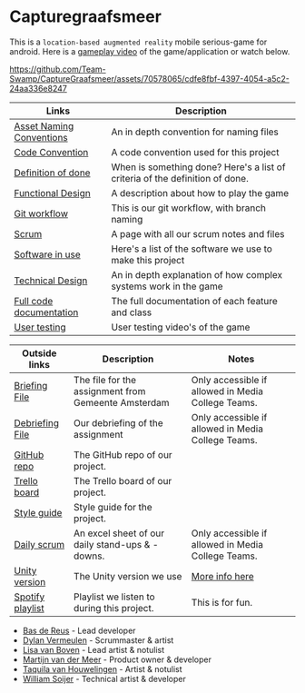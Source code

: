 # Capturegraafsmeer

This is a `location-based augmented reality` mobile serious-game for android. Here is a [gameplay video](https://www.youtube.com/watch?v=tSfMB9JWZ2Q) of the game/application or watch below.

https://github.com/Team-Swamp/CaptureGraafsmeer/assets/70578065/cdfe8fbf-4397-4054-a5c2-24aa336e8247

| Links | Description |
| ---------|----------|
| [Asset Naming Conventions](https://github.com/Team-Swamp/CaptureGraafsmeer/wiki/Asset-Naming-Conventions) | An in depth convention for naming files |
| [Code Convention](https://github.com/Team-Swamp/CaptureGraafsmeer/wiki/Code-convention) | A code convention used for this project |
| [Definition of done](https://github.com/Team-Swamp/CaptureGraafsmeer/wiki/Definition-of-done) | When is something done? Here's a list of criteria of the definition of done. |
| [Functional Design](https://github.com/Team-Swamp/CaptureGraafsmeer/wiki/Functional-Design) | A description about how to play the game |
| [Git workflow](https://github.com/Team-Swamp/CaptureGraafsmeer/wiki/Git-workflow) | This is our git workflow, with branch naming |
| [Scrum](https://github.com/Team-Swamp/CaptureGraafsmeer/wiki/Scrum) | A page with all our scrum notes and files |
| [Software in use](https://github.com/Team-Swamp/CaptureGraafsmeer/wiki/Software-in-use) | Here's a list of the software we use to make this project |
| [Technical Design](https://github.com/Team-Swamp/CaptureGraafsmeer/wiki/Technical-Design) | An in depth explanation of how complex systems work in the game |
| [Full code documentation](https://github.com/Team-Swamp/CaptureGraafsmeer/wiki/Full-code-documentation) | The full documentation of each feature and class |
| [User testing](https://github.com/Team-Swamp/CaptureGraafsmeer/wiki/User-testing) | User testing video's of the game |

| Outside links| Description | Notes |
| ---------|----------|----------|
| [Briefing File](https://mediacollegeamsterdam.sharepoint.com/:w:/r/teams/SDGAexamen20232024/_layouts/15/Doc2.aspx?action=edit&sourcedoc=%7B431e5b10-8085-4cba-a27a-0a1ff22450c9%7D&wdOrigin=TEAMS-MAGLEV.teamsSdk_ns.rwc&wdExp=TEAMS-TREATMENT&wdhostclicktime=1710932166547&web=1) | The file for the assignment from Gemeente Amsterdam | Only accessible if allowed in Media College Teams. |
| [Debriefing File](https://mediacollegeamsterdam.sharepoint.com/:w:/r/teams/SDGAexamen20232024-Team02/_layouts/15/Doc2.aspx?action=edit&sourcedoc=%7B76e49567-cec6-46d6-b59b-3bf8da3d27bc%7D&wdOrigin=TEAMS-WEB.teamsSdk_ns.rwc&wdExp=TEAMS-TREATMENT&wdhostclicktime=1713356014423&web=1) | Our debriefing of the assignment | Only accessible if allowed in Media College Teams. |
| [GitHub repo](https://github.com/Team-Swamp/CaptureGraafsmeer) | The GitHub repo of our project. |  |
| [Trello board](https://trello.com/b/9nVWXrSX/examen-trello) | The Trello board of our project. |  |
| [Style guide](https://www.youtube.com/watch?v=dQw4w9WgXcQ) | Style guide for the project. |  |
| [Daily scrum](https://mediacollegeamsterdam.sharepoint.com/:x:/r/teams/SDGAexamen20232024-Team02/_layouts/15/Doc.aspx?sourcedoc=%7BA7C005CB-CD2F-4A1F-9420-CC62A3D0A425%7D&file=Werk_Bestand.xlsx&action=default&mobileredirect=true) | An excel sheet of our daily stand-ups & -downs. | Only accessible if allowed in Media College Teams. |
| [Unity version](https://unity.com/releases/editor/whats-new/2022.3.4) | The Unity version we use | [More info here](https://github.com/Team-Swamp/Codename-BDLMTW/wiki/Software-in-use#unity) |
| [Spotify playlist](https://open.spotify.com/playlist/7cMNBDvHyAgNNINpjQO9JO?si=151a42cdadcc40eb) | Playlist we listen to during this project. | This is for fun. |

* [Bas de Reus](https://www.bas-de-reus.nl) - Lead developer
* [Dylan Vermeulen](https://www.artstation.com/smokey1987) - Scrummaster & artist
* [Lisa van Boven](https://www.artstation.com/lisavboven6) - Lead artist & notulist
* [Martijn van der Meer](https://www.martijnrene.dev) - Product owner & developer
* [Taquila van Houwelingen](https://www.artstation.com/taquilavh) - Artist & notulist
* [William Soijer](https://www.williamsoijer.com) - Technical artist & developer
